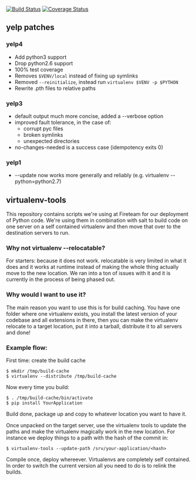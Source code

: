 [![Build Status](https://travis-ci.org/Yelp/virtualenv-tools.svg?branch=master)](https://travis-ci.org/Yelp/virtualenv-tools)
[![Coverage Status](https://img.shields.io/coveralls/Yelp/virtualenv-tools.svg?branch=master)](https://coveralls.io/r/Yelp/virtualenv-tools)

##  yelp patches

### yelp4

* Add python3 support
* Drop python2.6 support
* 100% test coverage
* Removes `$VENV/local` instead of fixing up symlinks
* Removed `--reinitialize`, instead run `virtualenv $VENV -p $PYTHON`
* Rewrite .pth files to relative paths


### yelp3

* default output much more concise, added a --verbose option
* improved fault tolerance, in the case of:
    * corrupt pyc files
    * broken symlinks
    * unexpected directories
* no-changes-needed is a success case (idempotency exits 0)


### yelp1

* --update now works more generally and reliably (e.g. virtualenv --python=python2.7)


## virtualenv-tools

This repository contains scripts we're using at Fireteam for our
deployment of Python code.  We're using them in combination with
salt to build code on one server on a self contained virtualenv
and then move that over to the destination servers to run.

### Why not virtualenv --relocatable?

For starters: because it does not work.  relocatable is very
limited in what it does and it works at runtime instead of
making the whole thing actually move to the new location.  We
ran into a ton of issues with it and it is currently in the
process of being phased out.

### Why would I want to use it?

The main reason you want to use this is for build caching.  You
have one folder where one virtualenv exists, you install the
latest version of your codebase and all extensions in there, then
you can make the virtualenv relocate to a target location, put it
into a tarball, distribute it to all servers and done!

### Example flow:

First time: create the build cache

```
$ mkdir /tmp/build-cache
$ virtualenv --distribute /tmp/build-cache
```

Now every time you build:

```
$ . /tmp/build-cache/bin/activate
$ pip install YourApplication
```

Build done, package up and copy to whatever location you want to have it.

Once unpacked on the target server, use the virtualenv tools to
update the paths and make the virtualenv magically work in the new
location.  For instance we deploy things to a path with the
hash of the commit in:

```
$ virtualenv-tools --update-path /srv/your-application/<hash>
```

Compile once, deploy whereever.  Virtualenvs are completely self
contained.  In order to switch the current version all you need to
do is to relink the builds.
